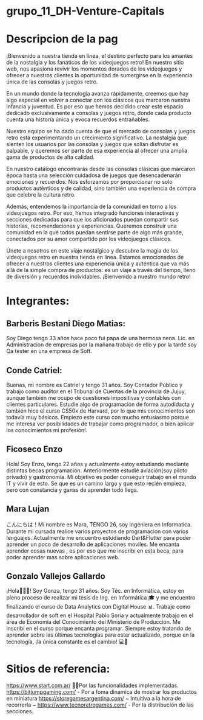 # grupo_11_DH-Venture-Capitals

# Descripcion de la pag
¡Bienvenido a nuestra tienda en línea, el destino perfecto para los amantes de la nostalgia y los fanáticos de los videojuegos retro! En nuestro sitio web, nos apasiona revivir los momentos dorados de los videojuegos y ofrecer a nuestros clientes la oportunidad de sumergirse en la experiencia única de las consolas y juegos retro.

En un mundo donde la tecnología avanza rápidamente, creemos que hay algo especial en volver a conectar con los clásicos que marcaron nuestra infancia y juventud. Es por eso que hemos decidido crear este espacio dedicado exclusivamente a consolas y juegos retro, donde cada producto cuenta una historia única y evoca recuerdos entrañables.

Nuestro equipo se ha dado cuenta de que el mercado de consolas y juegos retro está experimentando un crecimiento significativo. La nostalgia que sienten los usuarios por las consolas y juegos que solían disfrutar es palpable, y queremos ser parte de esa experiencia al ofrecer una amplia gama de productos de alta calidad.

En nuestro catálogo encontrarás desde las consolas clásicas que marcaron época hasta una selección cuidadosa de juegos que desencadenarán emociones y recuerdos. Nos esforzamos por proporcionar no solo productos auténticos y de calidad, sino también una experiencia de compra que celebre la cultura retro.

Además, entendemos la importancia de la comunidad en torno a los videojuegos retro. Por eso, hemos integrado funciones interactivas y secciones dedicadas para que los aficionados puedan compartir sus historias, recomendaciones y experiencias. Queremos construir una comunidad en la que todos puedan sentirse parte de algo más grande, conectados por su amor compartido por los videojuegos clásicos.

Únete a nosotros en este viaje nostálgico y descubre la magia de los videojuegos retro en nuestra tienda en línea. Estamos emocionados de ofrecer a nuestros clientes una experiencia única y auténtica que va más allá de la simple compra de productos: es un viaje a través del tiempo, lleno de diversión y recuerdos inolvidables. ¡Bienvenido a nuestro mundo retro!

# Integrantes:
## Barberis Bestani Diego Matias:
Soy Diego tengo 33 años hace poco fui papa de una hermosa nena.
Lic. en Administracion de empresas por la mañana trabajo de ello y por la tarde soy Qa tester en una empresa de Soft.

## Conde Catriel:
Buenas, mi nombre es Catriel y tengo 31 años. Soy Contador Público y trabajo como auditor en el Tribunal de Cuentas de la provincia de Jujuy, aunque también me ocupo de cuestiones impositivas y contables con clientes particulares.
Estudie algo de programación de forma autodidacta y también hice el curso CS50x de Harvard, por lo que mis conocimientos son todavía muy básicos.
Empiezo este curso con mucho entusiasmo porque me interesa ver posibilidades de trabajar como programador, o bien aplicar los conocimientos  mi profesión!.

## Ficoseco Enzo
Hola! Soy Enzo, tengo 22 años y actualmente estoy estudiando mediante distintas becas programación. Anteriormente estudié aviación(soy piloto privado) y gastronomía. Mi objetivo es poder conseguir trabajo en el mundo IT y vivir de esto. Se que es un camino largo y que esto recién empieza, pero con constancia y ganas de aprender todo llega.

## Mara Lujan
こんにちは！Mi nombre es Mara, TENGO 26, soy Ingeniera en Informatica. Durante mi cursada realice varios proyectos de programacion con varios lenguajes. Actualmente me encuentro estudiando Dart&Flutter para poder aprender un poco de desarrollo de aplicaciones moviles. Me encanta aprender cosas nuevas , es por eso que me inscribi en esta beca, para poder aprender mas sobre aplicaciones web.

## Gonzalo Vallejos Gallardo
¡Hola🙋🏻‍♂️! Soy Gonza, tengo 31 años. Soy Téc. en Informática, estoy en pleno proceso de realizar mi tesis de Ing. en Informática 🎓 y me encuentro finalizando el curso de Data Analytics con Digital House 📊.
Trabaje como desarrollador de soft en el Hospital Pablo Soria y actualmente trabajo en el área de Economía del Conocimiento del Ministerio de Producción.
Me inscribí en el curso porque encanta programar. Siempre estoy tratando de aprender sobre las últimas tecnologías para estar actualizado, porque en la tecnología, ¡la única constante es el cambio! 💻🚀

# Sitios de referencia:
https://www.start.com.ar/ 🐱‍🏍Por las funcionalidades implementadas.
https://bitjumpgaming.com/ - Por a foma dinamica de mostrar los productos en miniatura
https://storegamesargentina.com/ ~ Intuitiva a la hora de recorrerla ~
https://www.tecnoretrogames.com/ - Por la distribución de las secciones.
